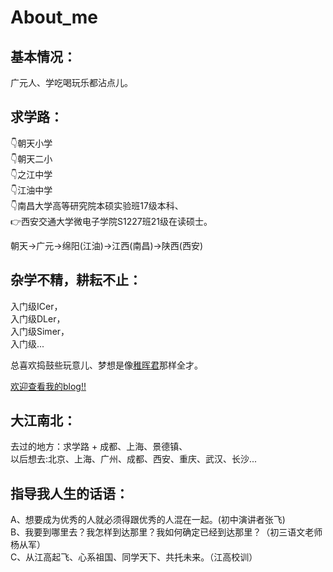 # About_me
## **基本情况：**
广元人、学吃喝玩乐都沾点儿。

## **求学路：**

👇朝天小学  
👇朝天二小  
👇之江中学  
👇江油中学  
👇南昌大学高等研究院本硕实验班17级本科、  
👉西安交通大学微电子学院S1227班21级在读硕士。  

朝天->广元->绵阳(江油)->江西(南昌)->陕西(西安)  

## **杂学不精，耕耘不止：**

入门级ICer，  
入门级DLer，  
入门级Simer，  
入门级...

总喜欢捣鼓些玩意儿、梦想是像[稚晖君](https://space.bilibili.com/20259914?spm_id_from=333.337.0.0)那样全才。

[欢迎查看我的blog!!](../03_blog/My_blog.md)

## **大江南北：**  

去过的地方：求学路 + 成都、上海、景德镇、  
以后想去:北京、上海、广州、成都、西安、重庆、武汉、长沙...  

## **指导我人生的话语：**

A、想要成为优秀的人就必须得跟优秀的人混在一起。(初中演讲者张飞)  
B、我要到哪里去？我怎样到达那里？我如何确定已经到达那里？（初三语文老师杨从军）  
C、从江高起飞、心系祖国、同学天下、共托未来。（江高校训）  

